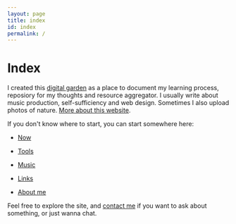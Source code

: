 ```yaml
---
layout: page
title: index
id: index
permalink: /
---
```


<!-- bundle exec jekyll serve -->

# Index

I created this [digital garden](/ideas/digital-garden) as a place to document my learning process, reposiory for my thoughts and resource aggregator. I usually write about music production, self-sufficiency and web design. Sometimes I also upload photos of nature. [More about this website](/links/this-website).

If you don't know where to start, you can start somewhere here:

* [Now](/now)

* [Tools](/tools)

* [Music](/music)

* [Links](/links)

* [About me](/about-me)

Feel free to explore the site, and [contact me](/contact) if you want to ask about something, or just wanna chat.